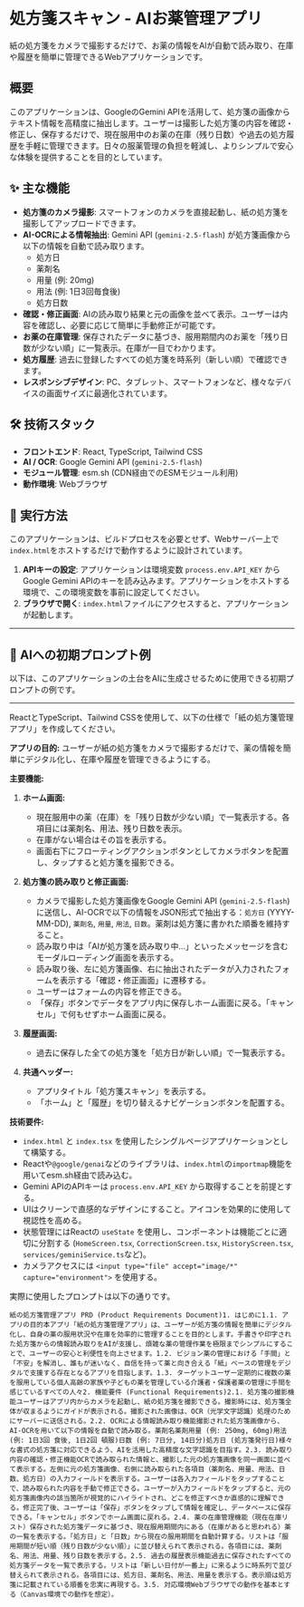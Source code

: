 
# 処方箋スキャン - AIお薬管理アプリ

紙の処方箋をカメラで撮影するだけで、お薬の情報をAIが自動で読み取り、在庫や履歴を簡単に管理できるWebアプリケーションです。

## 概要

このアプリケーションは、GoogleのGemini APIを活用して、処方箋の画像からテキスト情報を高精度に抽出します。ユーザーは撮影した処方箋の内容を確認・修正し、保存するだけで、現在服用中のお薬の在庫（残り日数）や過去の処方履歴を手軽に管理できます。日々の服薬管理の負担を軽減し、よりシンプルで安心な体験を提供することを目的としています。

## ✨ 主な機能

- **処方箋のカメラ撮影**: スマートフォンのカメラを直接起動し、紙の処方箋を撮影してアップロードできます。
- **AI-OCRによる情報抽出**: Gemini API (`gemini-2.5-flash`) が処方箋画像から以下の情報を自動で読み取ります。
  - 処方日
  - 薬剤名
  - 用量 (例: 20mg)
  - 用法 (例: 1日3回毎食後)
  - 処方日数
- **確認・修正画面**: AIの読み取り結果と元の画像を並べて表示。ユーザーは内容を確認し、必要に応じて簡単に手動修正が可能です。
- **お薬の在庫管理**: 保存されたデータに基づき、服用期間内のお薬を「残り日数が少ない順」に一覧表示。在庫が一目でわかります。
- **処方履歴**: 過去に登録したすべての処方箋を時系列（新しい順）で確認できます。
- **レスポンシブデザイン**: PC、タブレット、スマートフォンなど、様々なデバイスの画面サイズに最適化されています。

## 🛠️ 技術スタック

- **フロントエンド**: React, TypeScript, Tailwind CSS
- **AI / OCR**: Google Gemini API (`gemini-2.5-flash`)
- **モジュール管理**: esm.sh (CDN経由でのESMモジュール利用)
- **動作環境**: Webブラウザ

## 🚀 実行方法

このアプリケーションは、ビルドプロセスを必要とせず、Webサーバー上で`index.html`をホストするだけで動作するように設計されています。

1.  **APIキーの設定**: アプリケーションは環境変数 `process.env.API_KEY` からGoogle Gemini APIのキーを読み込みます。アプリケーションをホストする環境で、この環境変数を事前に設定してください。
2.  **ブラウザで開く**: `index.html`ファイルにアクセスすると、アプリケーションが起動します。

---

## 🤖 AIへの初期プロンプト例

以下は、このアプリケーションの土台をAIに生成させるために使用できる初期プロンプトの例です。

---

ReactとTypeScript、Tailwind CSSを使用して、以下の仕様で「紙の処方箋管理アプリ」を作成してください。

**アプリの目的:**
ユーザーが紙の処方箋をカメラで撮影するだけで、薬の情報を簡単にデジタル化し、在庫や履歴を管理できるようにする。

**主要機能:**
1.  **ホーム画面:**
    *   現在服用中の薬（在庫）を「残り日数が少ない順」で一覧表示する。各項目には薬剤名、用法、残り日数を表示。
    *   在庫がない場合はその旨を表示する。
    *   画面右下にフローティングアクションボタンとしてカメラボタンを配置し、タップすると処方箋を撮影できる。

2.  **処方箋の読み取りと修正画面:**
    *   カメラで撮影した処方箋画像をGoogle Gemini API (`gemini-2.5-flash`) に送信し、AI-OCRで以下の情報をJSON形式で抽出する：`処方日` (YYYY-MM-DD), `薬剤名`, `用量`, `用法`, `日数`。薬剤は処方箋に書かれた順番を維持すること。
    *   読み取り中は「AIが処方箋を読み取り中...」といったメッセージを含むモーダルローディング画面を表示する。
    *   読み取り後、左に処方箋画像、右に抽出されたデータが入力されたフォームを表示する「確認・修正画面」に遷移する。
    *   ユーザーはフォームの内容を修正できる。
    *   「保存」ボタンでデータをアプリ内に保存しホーム画面に戻る。「キャンセル」で何もせずホーム画面に戻る。

3.  **履歴画面:**
    *   過去に保存した全ての処方箋を「処方日が新しい順」で一覧表示する。

4.  **共通ヘッダー:**
    *   アプリタイトル「処方箋スキャン」を表示する。
    *   「ホーム」と「履歴」を切り替えるナビゲーションボタンを配置する。

**技術要件:**
*   `index.html` と `index.tsx` を使用したシングルページアプリケーションとして構築する。
*   Reactや`@google/genai`などのライブラリは、`index.html`の`importmap`機能を用いてesm.sh経由で読み込む。
*   Gemini APIのAPIキーは `process.env.API_KEY` から取得することを前提とする。
*   UIはクリーンで直感的なデザインにすること。アイコンを効果的に使用して視認性を高める。
*   状態管理にはReactの `useState` を使用し、コンポーネントは機能ごとに適切に分割する (`HomeScreen.tsx`, `CorrectionScreen.tsx`, `HistoryScreen.tsx`, `services/geminiService.ts`など)。
*   カメラアクセスには `<input type="file" accept="image/*" capture="environment">` を使用する。

実際に使用したプロンプトは以下の通りです。

```
紙の処方箋管理アプリ PRD (Product Requirements Document)1. はじめに1.1. アプリの目的本アプリ「紙の処方箋管理アプリ」は、ユーザーが処方箋の情報を簡単にデジタル化し、自身の薬の服用状況や在庫を効率的に管理することを目的とします。手書きや印字された処方箋からの情報読み取りをAIが支援し、煩雑な薬の管理作業を極限までシンプルにすることで、ユーザーの安心と利便性を向上させます。1.2. ビジョン薬の管理における「手間」と「不安」を解消し、誰もが迷いなく、自信を持って薬と向き合える「紙」ベースの管理をデジタルで支援する存在となるアプリを目指します。1.3. ターゲットユーザー定期的に複数の薬を服用している個人高齢の家族や子どもの薬を管理している介護者・保護者薬の管理に手間を感じているすべての人々2. 機能要件 (Functional Requirements)2.1. 処方箋の撮影機能ユーザーはアプリ内からカメラを起動し、紙の処方箋を撮影できる。撮影時には、処方箋全体が収まるようにガイドが表示される。撮影された画像は、OCR（光学文字認識）処理のためにサーバーに送信される。2.2. OCRによる情報読み取り機能撮影された処方箋画像から、AI-OCRを用いて以下の情報を自動で読み取る。薬剤名薬剤用量 (例: 250mg, 60mg)用法 (例: 1日3回 食後, 1日2回 頓服)日数 (例: 7日分, 14日分)処方日 (処方箋発行日)様々な書式の処方箋に対応できるよう、AIを活用した高精度な文字認識を目指す。2.3. 読み取り内容の確認・修正機能OCRで読み取られた情報と、撮影した元の処方箋画像を同一画面に並べて表示する。左側に元の処方箋画像、右側に読み取られた各項目（薬剤名、用量、用法、日数、処方日）の入力フィールドを表示する。ユーザーは各入力フィールドをタップすることで、読み取られた内容を手動で修正できる。ユーザーが入力フィールドをタップすると、元の処方箋画像内の該当箇所が視覚的にハイライトされ、どこを修正すべきか直感的に理解できる。修正完了後、ユーザーは「保存」ボタンをタップして情報を確定し、データベースに保存できる。「キャンセル」ボタンでホーム画面に戻れる。2.4. 薬の在庫管理機能（現在在庫リスト）保存された処方箋データに基づき、現在服用期間内にある（在庫があると思われる）薬の一覧を表示する。「処方日」と「日数」から現在の服用期間を自動計算する。リストは「服用期間が短い順（残り日数が少ない順）」に並び替えられて表示される。各項目には、薬剤名、用法、用量、残り日数を表示する。2.5. 過去の履歴表示機能過去に保存されたすべての処方箋データを一覧で表示する。リストは「新しい日付が一番上」に来るように時系列で並び替えられて表示される。各項目には、処方日、薬剤名、用法、用量を表示する。表示順は処方箋に記載されている順番を忠実に再現する。3.5. 対応環境Webブラウザでの動作を基本とする（Canvas環境での動作を想定）。
```